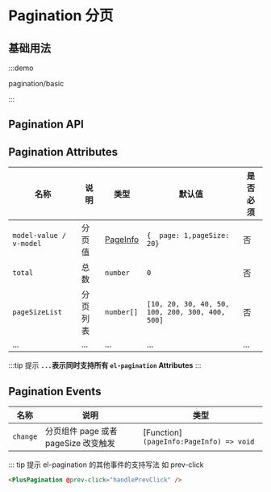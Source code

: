 # Pagination 分页

## 基础用法

:::demo

pagination/basic

:::

## Pagination API

## Pagination Attributes

| 名称                    | 说明     | 类型                                       | 默认值                                          | 是否必须 |
| ----------------------- | -------- | ------------------------------------------ | ----------------------------------------------- | -------- |
| `model-value / v-model` | 分页值   | [PageInfo](/components/type.html#pageinfo) | `{  page: 1,pageSize: 20}`                      | 否       |
| `total`                 | 总数     | `number`                                   | `0`                                             | 否       |
| `pageSizeList`          | 分页列表 | `number[]`                                 | `[10, 20, 30, 40, 50, 100, 200, 300, 400, 500]` | 否       |
| ...                     | ...      | ...                                        | ...                                             | ...      |

:::tip 提示
**`...`表示同时支持所有 `el-pagination` Attributes**
:::

## Pagination Events

| 名称     | 说明                                 | 类型                                     |
| -------- | ------------------------------------ | ---------------------------------------- |
| `change` | 分页组件 page 或者 pageSize 改变触发 | [Function] `(pageInfo:PageInfo) => void` |

::: tip 提示
el-pagination 的其他事件的支持写法 如 prev-click

```html
<PlusPagination @prev-click="handlePrevClick" />
```
